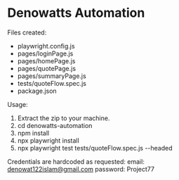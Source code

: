 Denowatts Automation
====================

Files created:
- playwright.config.js
- pages/loginPage.js
- pages/homePage.js
- pages/quotePage.js
- pages/summaryPage.js
- tests/quoteFlow.spec.js
- package.json

Usage:
1. Extract the zip to your machine.
2. cd denowatts-automation
3. npm install
4. npx playwright install
5. npx playwright test tests/quoteFlow.spec.js --headed

Credentials are hardcoded as requested:
email: denowat122islam@gmail.com
password: Project77
